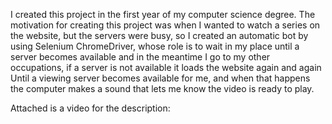 I created this project in the first year of my computer science degree.
The motivation for creating this project was when I wanted to watch a series on the website,
but the servers were busy, 
so I created an automatic bot by using Selenium ChromeDriver,
whose role is to wait in my place until a server becomes available and in the meantime I go to my other occupations,
if a server is not available it loads the website again and again Until a viewing server becomes available for me,
and when that happens the computer makes a sound that lets me know the video is ready to play.


Attached is a video for the description:
